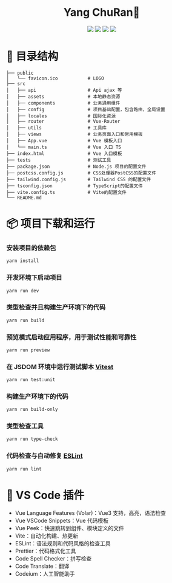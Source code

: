 <h1 align="center">Yang ChuRan👶</h1>

<p align="center">
	<a href="https://github.com/monkeyDyang/yangchuran"><img src="https://img.shields.io/github/watchers/monkeyDyang/yangchuran?style=social"></a>
  <a href="https://github.com/monkeyDyang/yangchuran"><img src="https://img.shields.io/github/forks/monkeyDyang/yangchuran?style=social"></a>
  <a href="https://github.com/monkeyDyang/yangchuran"><img src="https://img.shields.io/github/stars/monkeyDyang/yangchuran?style=social"></a>
	<a href="https://github.com/monkeyDyang/yangchuran"><img src="https://img.shields.io/github/last-commit/monkeyDyang/yangchuran?logo=github"></a>
</p>


# 🌵 目录结构

```
├── public
│   └── favicon.ico           # LOGO
├── src
│   ├── api                   # Api ajax 等
│   ├── assets                # 本地静态资源
│   ├── components            # 业务通用组件
│   ├── config                # 项目基础配置，包含路由，全局设置
│   ├── locales               # 国际化资源
│   ├── router                # Vue-Router
│   ├── utils                 # 工具库
│   ├── views                 # 业务页面入口和常用模板
│   ├── App.vue               # Vue 模板入口
│   └── main.ts               # Vue 入口 TS
├── index.html                # Vue 入口模板
├── tests                     # 测试工具
├── package.json              # Node.js 项目的配置文件
├── postcss.config.js         # CSS处理器PostCSS的配置文件
├── tailwind.config.js        # Tailwind CSS 的配置文件
├── tsconfig.json             # TypeScript的配置文件
├── vite.config.ts            # Vite的配置文件
└── README.md

```

# 📦 项目下载和运行

### 安装项目的依赖包

```sh
yarn install
```

### 开发环境下启动项目

```sh
yarn run dev
```

### 类型检查并且构建生产环境下的代码

```sh
yarn run build
```

### 预览模式启动应用程序，用于测试性能和可靠性

```sh
yarn run preview
```

### 在 JSDOM 环境中运行测试脚本 [Vitest](https://vitest.dev/)

```sh
yarn run test:unit
```

### 构建生产环境下的代码

```sh
yarn run build-only
```

### 类型检查工具

```sh
yarn run type-check
```

### 代码检查与自动修复 [ESLint](https://eslint.org/)

```sh
yarn run lint
```

# 🧩 VS Code 插件

- Vue Language Features (Volar)：Vue3 支持，高亮，语法检查
- Vue VSCode Snippets：Vue 代码模板
- Vue Peek：快速跳转到组件、模块定义的文件
- Vite：自动化构建、热更新
- ESLint：语法规则和代码风格的检查工具
- Prettier：代码格式化工具
- Code Spell Checker：拼写检查
- Code Translate：翻译
- Codeium：人工智能助手
